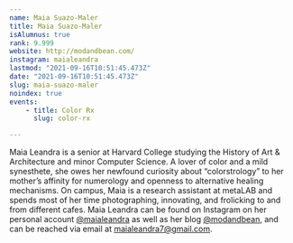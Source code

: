 ```yaml
---
name: Maia Suazo-Maler
title: Maia Suazo-Maler
isAlumnus: true
rank: 9.999
website: http://modandbean.com/
instagram: maialeandra
lastmod: "2021-09-16T10:51:45.473Z"
date: "2021-09-16T10:51:45.473Z"
slug: maia-suazo-maler
noindex: true
events:
    - title: Color Rx
      slug: color-rx

---
```

Maia Leandra is a senior at Harvard College studying the History of Art & Architecture and minor Computer Science. A lover of color and a mild synesthete, she owes her newfound curiosity about “colorstrology” to her mother’s affinity for numerology and openness to alternative healing mechanisms. On campus, Maia is a research assistant at metaLAB and spends most of her time photographing, innovating, and frolicking to and from different cafes. Maia Leandra can be found on Instagram on her personal account [@maialeandra](https://www.instagram.com/maialeandra/) as well as her blog [@modandbean](http://www.modandbean.com/about/), and can be reached via email at [maialeandra7@gmail.com](mailto:maialeandra7@gmail.com).